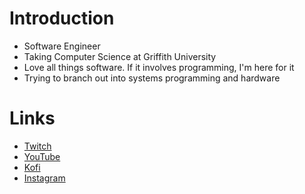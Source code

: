 # Introduction
- Software Engineer
- Taking Computer Science at Griffith University
- Love all things software. If it involves programming, I'm here for it
- Trying to branch out into systems programming and hardware

# Links
- [Twitch](https://www.twitch.tv/ayeareemm)
- [YouTube](https://www.youtube.com/@ayeareemm)
- [Kofi](https://ko-fi.com/ayeareem)
- [Instagram](https://www.instagram.com/ag.ayeareem/)

